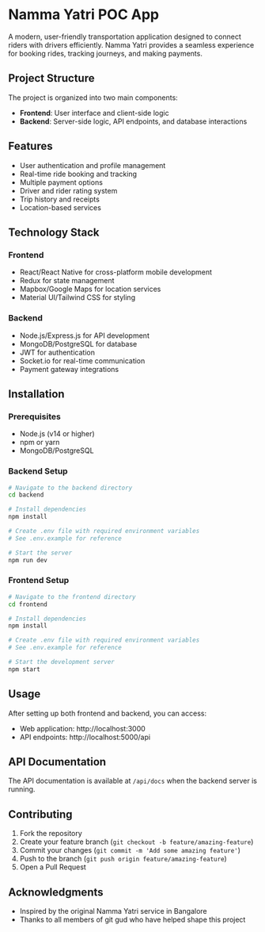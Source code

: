 # Namma Yatri POC App

A modern, user-friendly transportation application designed to connect riders with drivers efficiently. Namma Yatri provides a seamless experience for booking rides, tracking journeys, and making payments.

## Project Structure

The project is organized into two main components:

- **Frontend**: User interface and client-side logic
- **Backend**: Server-side logic, API endpoints, and database interactions

## Features

- User authentication and profile management
- Real-time ride booking and tracking
- Multiple payment options
- Driver and rider rating system
- Trip history and receipts
- Location-based services

## Technology Stack

### Frontend
- React/React Native for cross-platform mobile development
- Redux for state management
- Mapbox/Google Maps for location services
- Material UI/Tailwind CSS for styling

### Backend
- Node.js/Express.js for API development
- MongoDB/PostgreSQL for database
- JWT for authentication
- Socket.io for real-time communication
- Payment gateway integrations

## Installation

### Prerequisites
- Node.js (v14 or higher)
- npm or yarn
- MongoDB/PostgreSQL

### Backend Setup
```bash
# Navigate to the backend directory
cd backend

# Install dependencies
npm install

# Create .env file with required environment variables
# See .env.example for reference

# Start the server
npm run dev
```

### Frontend Setup
```bash
# Navigate to the frontend directory
cd frontend

# Install dependencies
npm install

# Create .env file with required environment variables
# See .env.example for reference

# Start the development server
npm start
```

## Usage

After setting up both frontend and backend, you can access:
- Web application: http://localhost:3000
- API endpoints: http://localhost:5000/api

## API Documentation

The API documentation is available at `/api/docs` when the backend server is running.

## Contributing

1. Fork the repository
2. Create your feature branch (`git checkout -b feature/amazing-feature`)
3. Commit your changes (`git commit -m 'Add some amazing feature'`)
4. Push to the branch (`git push origin feature/amazing-feature`)
5. Open a Pull Request


## Acknowledgments

- Inspired by the original Namma Yatri service in Bangalore
- Thanks to all members of git gud who have helped shape this project 